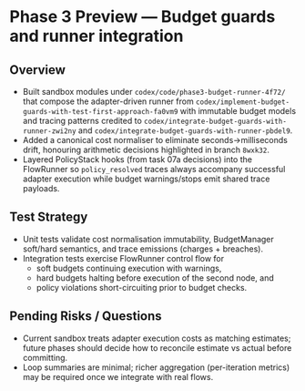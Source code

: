 # Phase 3 Preview — Budget guards and runner integration

## Overview
- Built sandbox modules under `codex/code/phase3-budget-runner-4f72/` that compose
  the adapter-driven runner from `codex/implement-budget-guards-with-test-first-approach-fa0vm9`
  with immutable budget models and tracing patterns credited to
  `codex/integrate-budget-guards-with-runner-zwi2ny` and
  `codex/integrate-budget-guards-with-runner-pbdel9`.
- Added a canonical cost normaliser to eliminate seconds→milliseconds drift,
  honouring arithmetic decisions highlighted in branch `8wxk32`.
- Layered PolicyStack hooks (from task 07a decisions) into the FlowRunner so
  `policy_resolved` traces always accompany successful adapter execution while
  budget warnings/stops emit shared trace payloads.

## Test Strategy
- Unit tests validate cost normalisation immutability, BudgetManager soft/hard
  semantics, and trace emissions (charges + breaches).
- Integration tests exercise FlowRunner control flow for
  * soft budgets continuing execution with warnings,
  * hard budgets halting before execution of the second node, and
  * policy violations short-circuiting prior to budget checks.

## Pending Risks / Questions
- Current sandbox treats adapter execution costs as matching estimates; future
  phases should decide how to reconcile estimate vs actual before committing.
- Loop summaries are minimal; richer aggregation (per-iteration metrics) may be
  required once we integrate with real flows.
